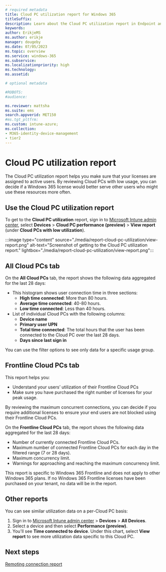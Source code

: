 ```yaml
---
# required metadata
title: Cloud PC utilization report for Windows 365
titleSuffix:
description: Learn about the Cloud PC utilization report in Endpoint analytics for Windows 365 Cloud PCs.
keywords:
author: ErikjeMS  
ms.author: erikje
manager: dougeby
ms.date: 07/05/2023
ms.topic: overview
ms.service: windows-365
ms.subservice:
ms.localizationpriority: high
ms.technology:
ms.assetid: 

# optional metadata

#ROBOTS:
#audience:

ms.reviewer: mattsha
ms.suite: ems
search.appverid: MET150
#ms.tgt_pltfrm:
ms.custom: intune-azure;
ms.collection:
- M365-identity-device-management
- tier2
---
```


# Cloud PC utilization report

The Cloud PC utilization report helps you make sure that your licenses are assigned to active users. By reviewing Cloud PCs with low usage, you can decide if a Windows 365 license would better serve other users who might use these resources more often.

## Use the Cloud PC utilization report

To get to the **Cloud PC utilization** report, sign in to [Microsoft Intune admin center](https://go.microsoft.com/fwlink/?linkid=2109431), select **Devices** > **Cloud PC performance (preview)** > **View report** (under **Cloud PCs with low utilization**).

:::image type="content" source="./media/report-cloud-pc-utilization/view-report.png" alt-text="Screenshot of getting to the Cloud PC utilization report." lightbox="./media/report-cloud-pc-utilization/view-report.png":::

## All Cloud PCs tab

On the **All Cloud PCs** tab, the report shows the following data aggregated for the last 28 days:

- This histogram shows user connection time in three sections:
  - **High time connected**: More than 80 hours.
  - **Average time connected**: 40-80 hours.
  - **Low time connected**: Less than 40 hours.
- List of individual Cloud PCs with the following columns:
  - **Device name**
  - **Primary user UPN**
  - **Total time connected**: The total hours that the user has been connected to the Cloud PC over the last 28 days.
  - **Days since last sign in**

You can use the filter options to see only data for a specific usage group.

## Frontline Cloud PCs tab

This report helps you:

- Understand your users’ utilization of their Frontline Cloud PCs
- Make sure you have purchased the right number of licenses for your peak usage.

By reviewing the maximum concurrent connections, you can decide if you require additional licenses to ensure your end users are not blocked using their Frontline Cloud PCs.

On the **Frontline Cloud PCs** tab, the report shows the following data aggregated for the last 28 days:

- Number of currently connected Frontline Cloud PCs.
- Maximum number of connected Frontline Cloud PCs for each day in the filtered range (7 or 28 days).
- Maximum concurrency limit.
- Warnings for approaching and reaching the maximum concurrency limit.

This report is specific to Windows 365 Frontline and does not apply to other Windows 365 plans. If no Windows 365 Frontline licenses have been purchased on your tenant, no data will be in the report.

## Other reports

You can see similar utilization data on a per-Cloud PC basis:

1. Sign in to [Microsoft Intune admin center](https://go.microsoft.com/fwlink/?linkid=2109431) > **Devices** > **All Devices**.
2. Select a device and then select **Performance (preview)**.
3. You'll see **Time connected to device**. Under this chart, select **View report** to see more utilization data specific to this Cloud PC.

<!-- ########################## -->
## Next steps

[Remoting connection report](report-remoting-connection.md)
